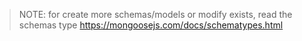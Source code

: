 > NOTE: for create more schemas/models or modify exists, read the schemas type https://mongoosejs.com/docs/schematypes.html
